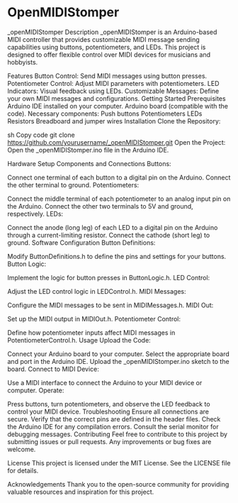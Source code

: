 # OpenMIDIStomper

_openMIDIStomper
Description
_openMIDIStomper is an Arduino-based MIDI controller that provides customizable MIDI message sending capabilities using buttons, potentiometers, and LEDs. This project is designed to offer flexible control over MIDI devices for musicians and hobbyists.

Features
Button Control: Send MIDI messages using button presses.
Potentiometer Control: Adjust MIDI parameters with potentiometers.
LED Indicators: Visual feedback using LEDs.
Customizable Messages: Define your own MIDI messages and configurations.
Getting Started
Prerequisites
Arduino IDE installed on your computer.
Arduino board (compatible with the code).
Necessary components:
Push buttons
Potentiometers
LEDs
Resistors
Breadboard and jumper wires
Installation
Clone the Repository:

sh
Copy code
git clone https://github.com/yourusername/_openMIDIStomper.git
Open the Project:
Open the _openMIDIStomper.ino file in the Arduino IDE.

Hardware Setup
Components and Connections
Buttons:

Connect one terminal of each button to a digital pin on the Arduino.
Connect the other terminal to ground.
Potentiometers:

Connect the middle terminal of each potentiometer to an analog input pin on the Arduino.
Connect the other two terminals to 5V and ground, respectively.
LEDs:

Connect the anode (long leg) of each LED to a digital pin on the Arduino through a current-limiting resistor.
Connect the cathode (short leg) to ground.
Software Configuration
Button Definitions:

Modify ButtonDefinitions.h to define the pins and settings for your buttons.
Button Logic:

Implement the logic for button presses in ButtonLogic.h.
LED Control:

Adjust the LED control logic in LEDControl.h.
MIDI Messages:

Configure the MIDI messages to be sent in MIDIMessages.h.
MIDI Out:

Set up the MIDI output in MIDIOut.h.
Potentiometer Control:

Define how potentiometer inputs affect MIDI messages in PotentiometerControl.h.
Usage
Upload the Code:

Connect your Arduino board to your computer.
Select the appropriate board and port in the Arduino IDE.
Upload the _openMIDIStomper.ino sketch to the board.
Connect to MIDI Device:

Use a MIDI interface to connect the Arduino to your MIDI device or computer.
Operate:

Press buttons, turn potentiometers, and observe the LED feedback to control your MIDI device.
Troubleshooting
Ensure all connections are secure.
Verify that the correct pins are defined in the header files.
Check the Arduino IDE for any compilation errors.
Consult the serial monitor for debugging messages.
Contributing
Feel free to contribute to this project by submitting issues or pull requests. Any improvements or bug fixes are welcome.

License
This project is licensed under the MIT License. See the LICENSE file for details.

Acknowledgements
Thank you to the open-source community for providing valuable resources and inspiration for this project.